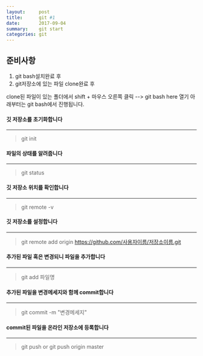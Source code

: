```yaml
---
layout:     post
title:      git #1
date:       2017-09-04 
summary:    git start
categories: git
---
```




## 준비사항 

1. git bash설치완료 후
2. git저장소에 있는 파일 clone완료 후

clone된 파일이 있는 폴더에서 shift  + 마우스 오른쪽 클릭 --> git bash here 열기
아래부터는 git bash에서 진행됩니다.

 
#### 깃 저장소를 초기화합니다
------------
> git init

#### 파일의 상태를 알려줍니다
------------
> git status

#### 깃 저장소 위치를 확인합니다
------------
> git remote -v

#### 깃 저장소를 설정합니다
------------
> git remote add origin https://github.com/사용자이름/저장소이름.git

#### 추가된 파일 혹은 변경되니 파일을 추가합니다
------------
> git add 파일명

#### 추가된 파일을 변경메세지와 함께 commit합니다
------------
> git commit -m "변경메세지"

#### commit된 파일을 온라인 저장소에 등록합니다
------------
> git push or git push origin master






